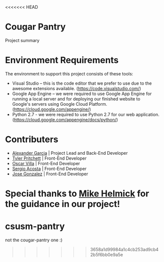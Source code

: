 <<<<<<< HEAD
# Cougar Pantry
Project summary

# Environment Requirements
The environment to support this project consists of these tools:
- Visual Studio – this is the code editor that we prefer to use due to the awesome extensions available. (https://code.visualstudio.com/)
- Google App Engine – we were required to use Google App Engine for running a local server and for deploying our finished website to Google's servers using Google Cloud Platform. (https://cloud.google.com/appengine/)
- Python 2.7 - we were required to use Python 2.7 for our web application. (https://cloud.google.com/appengine/docs/python/)

# Contributers
- [Alexander Garcia](https://www.linkedin.com/in/alexander-g-91485a132/) | Project Lead and Back-End Developer
- [Tyler Pritchett](https://www.linkedin.com/in/tyler-pritchett-641179169/) | Front-End Developer
- [Oscar Villa](https://www.linkedin.com/in/oscar-villa-642179169/) | Front-End Developer
- [Sergio Acosta](https://www.linkedin.com/in/sergio-a-612078127/) | Front-End Developer
- [Jose Gonzalez](https://www.linkedin.com/in/jose-gonzalez-50517a169/) | Front-End Developer

Special thanks to [Mike Helmick](https://github.com/mikehelmick) for the guidance in our project!
=======
# csusm-pantry
not the cougar-pantry one :)
>>>>>>> 3658a1d99984a1c4cb253ad9cb42b5f6bb0e9a5e
